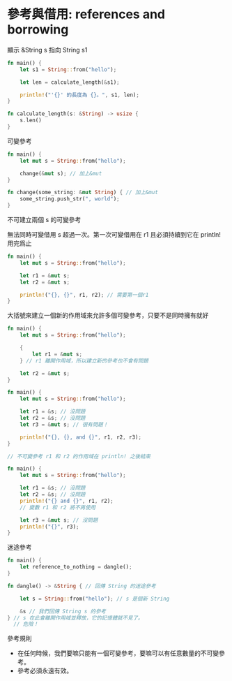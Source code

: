 # 參考與借用: references and borrowing

顯示 &String s 指向 String s1

```rust
fn main() {
    let s1 = String::from("hello");

    let len = calculate_length(&s1);

    println!("'{}' 的長度為 {}。", s1, len);
}

fn calculate_length(s: &String) -> usize {
    s.len()
}
```

可變參考

```rust
fn main() {
    let mut s = String::from("hello");

    change(&mut s); // 加上&mut
}

fn change(some_string: &mut String) { // 加上&mut
    some_string.push_str(", world");
}
```

不可建立兩個 s 的可變參考

無法同時可變借用 s 超過一次。第一次可變借用在 r1 且必須持續到它在 println! 用完爲止

```rust
fn main() {
    let mut s = String::from("hello");

    let r1 = &mut s;
    let r2 = &mut s;

    println!("{}, {}", r1, r2); // 需要第一個r1
}
```

大括號來建立一個新的作用域來允許多個可變參考，只要不是同時擁有就好

```rust
fn main() {
    let mut s = String::from("hello");

    {
        let r1 = &mut s;
    } // r1 離開作用域，所以建立新的參考也不會有問題

    let r2 = &mut s;
}
```

```rust
fn main() {
    let mut s = String::from("hello");

    let r1 = &s; // 沒問題
    let r2 = &s; // 沒問題
    let r3 = &mut s; // 很有問題！

    println!("{}, {}, and {}", r1, r2, r3);
}

// 不可變參考 r1 和 r2 的作用域在 println! 之後結束

fn main() {
    let mut s = String::from("hello");

    let r1 = &s; // 沒問題
    let r2 = &s; // 沒問題
    println!("{} and {}", r1, r2);
    // 變數 r1 和 r2 將不再使用

    let r3 = &mut s; // 沒問題
    println!("{}", r3);
}
```

迷途參考

```rust
fn main() {
    let reference_to_nothing = dangle();
}

fn dangle() -> &String { // 回傳 String 的迷途參考

    let s = String::from("hello"); // s 是個新 String

    &s // 我們回傳 String s 的參考
} // s 在此會離開作用域並釋放，它的記憶體就不見了。
  // 危險！
```

參考規則

- 在任何時候，我們要嘛只能有一個可變參考，要嘛可以有任意數量的不可變參考。
- 參考必須永遠有效。
